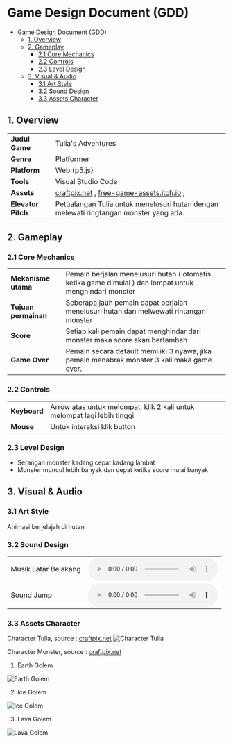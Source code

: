 # Game Design Document (GDD)

- [Game Design Document (GDD)](#game-design-document-gdd)
  - [1. Overview](#1-overview)
  - [2. Gameplay](#2-gameplay)
    - [2.1 Core Mechanics](#21-core-mechanics)
    - [2.2 Controls](#22-controls)
    - [2.3 Level Design](#23-level-design)
  - [3. Visual \& Audio](#3-visual--audio)
    - [3.1 Art Style](#31-art-style)
    - [3.2 Sound Design](#32-sound-design)
    - [3.3 Assets Character](#33-assets-character)

## 1. Overview
| | |
|---|---|
| **Judul Game** | Tulia's Adventures  |
| **Genre** | Platformer  |
| **Platform** | Web (p5.js) |  
| **Tools** | Visual Studio Code |  
| **Assets** | [craftpix.net](https://craftpix.net/freebies/free-2d-fantasy-elf-warrior-character-sprites/) , [free-game-assets.itch.io](https://free-game-assets.itch.io/free-horizontal-game-backgrounds) ,  |  
| **Elevator Pitch** | Petualangan Tulia untuk menelusuri hutan dengan melewati ringtangan monster yang ada. |

## 2. Gameplay
### 2.1 Core Mechanics

|  |  |
|------|----------------|
| **Mekanisme utama**   | Pemain berjalan menelusuri hutan ( otomatis ketika game dimulai ) dan lompat untuk menghindari monster |
| **Tujuan permainan**  | Seberapa jauh pemain dapat berjalan menelusuri hutan dan melwewati rintangan monster |
| **Score**             | Setiap kali pemain dapat menghindar dari monster maka score akan bertambah |
| **Game Over**         | Pemain secara default memiliki 3 nyawa, jika pemain menabrak monster 3 kali maka game over. |  


### 2.2 Controls
|  |  |
|------|---------------|
| **Keyboard**   | Arrow atas untuk melompat, klik 2 kali untuk melompat lagi lebih tinggi |
| **Mouse**  | Untuk interaksi klik button |  

### 2.3 Level Design
- Serangan monster kadang cepat kadang lambat
- Monster muncul lebih banyak dan cepat ketika score mulai banyak

## 3. Visual & Audio
### 3.1 Art Style
Animasi berjelajah di hutan 

### 3.2 Sound Design
| | |
|------|---------------|
| Musik Latar Belakang | <audio controls><source src="../../assets/sounds/soundtrack.mp3" type="audio/mpeg"></audio>|
| Sound Jump | <audio controls><source src="../../assets/sounds/jump.mp3" type="audio/mpeg"></audio>|

### 3.3 Assets Character
Character Tulia, source : [craftpix.net](https://craftpix.net/freebies/free-2d-fantasy-elf-warrior-character-sprites/)
  <img title="a title" alt="Character Tulia" src="../../assets/character/walking.png">
  
Character Monster, source : [craftpix.net](https://craftpix.net/freebies/free-golem-tiny-style-2d-character-sprites/)
  1. Earth Golem
  <img title="a title" alt="Earth Golem" src="../../assets/enemies/earth_golem.png">

  2. Ice Golem
  <img title="a title" alt="Ice Golem" src="../../assets/enemies/ice_golem.png">

  3. Lava Golem
  <img title="a title" alt="Lava Golem" src="../../assets/enemies/lava_golem.png">

